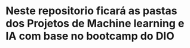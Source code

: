 ﻿# Neste repositorio ficará as pastas dos Projetos de Machine learning e IA com base no bootcamp do DIO
